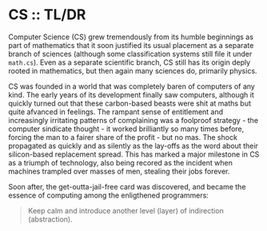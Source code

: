 # CS :: TL/DR

Computer Science (CS) grew tremendously from its humble beginnings as part of mathematics that it soon justified its usual placement as a separate branch of sciences (although some classification systems still file it under `math.cs`). Even as a separate scientific branch, CS still has its origin deply rooted in mathematics, but then again many sciences do, primarily physics.

CS was founded in a world that was completely baren of computers of any kind. The early years of its development finally saw computers, although it quickly turned out that these carbon-based beasts were shit at maths but quite afvanced in feelings. The rampant sense of entitlement and increasingly irritating patterns of complaining was a foolproof strategy - the computer sindicate thought - it worked brilliantly so many times before, forcing the man to a fairer share of the profit - but no mas. The shock propagated as quickly and as silently as the lay-offs as the word about their silicon-based replacement spread. This has marked a major milestone in CS as a triumph of technology, also being recored as the incident when machines trampled over masses of men, stealing their jobs forever.

Soon after, the get-outta-jail-free card was discovered, and became the essence of computing among the enligthened programmers:

>Keep calm and introduce another level (layer) of indirection (abstraction).
